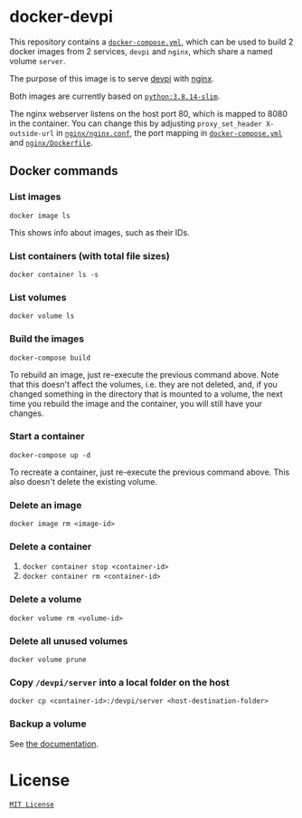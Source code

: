 # docker-devpi

This repository contains a [`docker-compose.yml`](./docker-compose.yml), which can be used to build
2 docker images from 2 services, `devpi` and `nginx`, which share a named volume `server`.

The purpose of this image is to serve [devpi](https://github.com/devpi/devpi) with 
[nginx](https://www.nginx.com/). 

Both images are currently based on 
[`python:3.8.14-slim`](https://hub.docker.com/_/python/tags?page=1&name=3.8.14-slim).

The nginx webserver listens on the host port 80, which is mapped to 8080 in the container. You can 
change this by adjusting `proxy_set_header X-outside-url` in 
[`nginx/nginx.conf`](./nginx/nginx.conf), the port mapping in 
[`docker-compose.yml`](./docker-compose.yml) and [`nginx/Dockerfile`](./nginx/Dockerfile).

## Docker commands

### List images

    docker image ls

This shows info about images, such as their IDs.

### List containers (with total file sizes)

    docker container ls -s

### List volumes

    docker volume ls

### Build the images

    docker-compose build

To rebuild an image, just re-execute the previous command above. Note that this doesn't affect the 
volumes, i.e. they are not deleted, and, if you changed something in the directory that is mounted 
to a volume, the next time you rebuild the image and the container, you will still have your 
changes.

### Start a container

    docker-compose up -d

To recreate a container, just re-execute the previous command above. This also doesn't delete the 
existing volume.

### Delete an image

    docker image rm <image-id>

### Delete a container

1. `docker container stop <container-id>`
2. `docker container rm <container-id>`

### Delete a volume

    docker volume rm <volume-id>

### Delete all unused volumes

    docker volume prune

### Copy `/devpi/server` into a local folder on the host
    
    docker cp <container-id>:/devpi/server <host-destination-folder>

### Backup a volume

See [the documentation](https://docs.docker.com/storage/volumes/#backup-restore-or-migrate-data-volumes).

# License

[`MIT License`](./LICENSE.md)